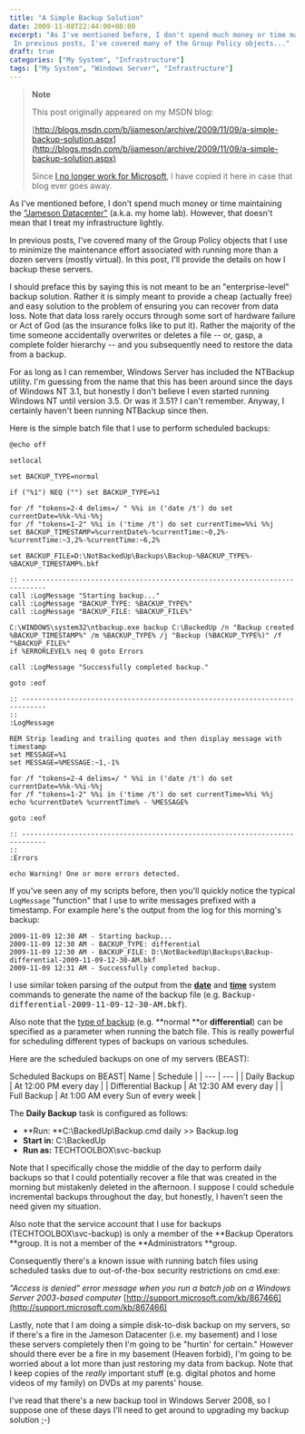 ```yaml
---
title: "A Simple Backup Solution"
date: 2009-11-08T22:44:00+08:00
excerpt: "As I've mentioned before, I don't spend much money or time maintaining the \"Jameson Datacenter\" (a.k.a. my home lab). However, that doesn't mean that I treat my infrastructure lightly. 
 In previous posts, I've covered many of the Group Policy objects..."
draft: true
categories: ["My System", "Infrastructure"]
tags: ["My System", "Windows Server", "Infrastructure"]
---
```


> **Note**
> 
> This post originally appeared on my MSDN blog:  
>   
> 
> [http://blogs.msdn.com/b/jjameson/archive/2009/11/09/a-simple-backup-solution.aspx](http://blogs.msdn.com/b/jjameson/archive/2009/11/09/a-simple-backup-solution.aspx)
> 
> Since [I no longer work for Microsoft](/blog/jjameson/archive/2011/09/02/last-day-with-microsoft.aspx), I have copied it here in case that blog ever goes away.


As I've mentioned before, I don't spend much money or time maintaining the ["Jameson Datacenter"](/blog/jjameson/archive/2009/09/14/the-jameson-datacenter.aspx) (a.k.a. my home lab). However, that doesn't mean that I treat my infrastructure lightly.

In previous posts, I've covered many of the Group Policy objects that I use to minimize the maintenance effort associated with running more than a dozen servers (mostly virtual). In this post, I'll provide the details on how I backup these servers.

I should preface this by saying this is not meant to be an "enterprise-level" backup solution. Rather it is simply meant to provide a cheap (actually free) and easy solution to the problem of ensuring you can recover from data loss. Note that data loss rarely occurs through some sort of hardware failure or Act of God (as the insurance folks like to put it). Rather the majority of the time someone accidentally overwrites or deletes a file -- or, gasp, a complete folder hierarchy -- and you subsequently need to restore the data from a backup.

For as long as I can remember, Windows Server has included the NTBackup utility. I'm guessing from the name that this has been around since the days of Windows NT 3.1, but honestly I don't believe I even started running Windows NT until version 3.5. Or was it 3.51? I can't remember. Anyway, I certainly haven't been running NTBackup since then.

Here is the simple batch file that I use to perform scheduled backups:


    @echo off
    
    setlocal
    
    set BACKUP_TYPE=normal
    
    if ("%1") NEQ ("") set BACKUP_TYPE=%1
    
    for /f "tokens=2-4 delims=/ " %%i in ('date /t') do set currentDate=%%k-%%i-%%j
    for /f "tokens=1-2" %%i in ('time /t') do set currentTime=%%i %%j
    set BACKUP_TIMESTAMP=%currentDate%-%currentTime:~0,2%-%currentTime:~3,2%-%currentTime:~6,2%
    
    set BACKUP_FILE=D:\NotBackedUp\Backups\Backup-%BACKUP_TYPE%-%BACKUP_TIMESTAMP%.bkf
    
    :: ----------------------------------------------------------------------------
    call :LogMessage "Starting backup..."
    call :LogMessage "BACKUP_TYPE: %BACKUP_TYPE%"
    call :LogMessage "BACKUP_FILE: %BACKUP_FILE%"
    
    C:\WINDOWS\system32\ntbackup.exe backup C:\BackedUp /n "Backup created %BACKUP_TIMESTAMP%" /m %BACKUP_TYPE% /j "Backup (%BACKUP_TYPE%)" /f "%BACKUP_FILE%"
    if %ERRORLEVEL% neq 0 goto Errors
    
    call :LogMessage "Successfully completed backup."
    
    goto :eof
    
    :: ----------------------------------------------------------------------------
    ::
    :LogMessage
    
    REM Strip leading and trailing quotes and then display message with timestamp
    set MESSAGE=%1
    set MESSAGE=%MESSAGE:~1,-1%
    
    for /f "tokens=2-4 delims=/ " %%i in ('date /t') do set currentDate=%%k-%%i-%%j
    for /f "tokens=1-2" %%i in ('time /t') do set currentTime=%%i %%j
    echo %currentDate% %currentTime% - %MESSAGE%
    
    goto :eof
    
    :: ----------------------------------------------------------------------------
    ::
    :Errors
    
    echo Warning! One or more errors detected.


If you've seen any of my scripts before, then you'll quickly notice the typical `LogMessage` "function" that I use to write messages prefixed with a timestamp. For example here's the output from the log for this morning's backup:


    2009-11-09 12:30 AM - Starting backup...
    2009-11-09 12:30 AM - BACKUP_TYPE: differential
    2009-11-09 12:30 AM - BACKUP_FILE: D:\NotBackedUp\Backups\Backup-differential-2009-11-09-12-30-AM.bkf
    2009-11-09 12:31 AM - Successfully completed backup.


I use similar token parsing of the output from the **[date](http://technet.microsoft.com/en-us/library/cc732776%28WS.10%29.aspx)** and [**time**](http://technet.microsoft.com/en-us/library/cc770579%28WS.10%29.aspx) system commands to generate the name of the backup file (e.g. <samp>Backup-differential-2009-11-09-12-30-AM.bkf</samp>).

Also note that the [type of backup](http://technet.microsoft.com/en-us/library/cc784306%28WS.10%29.aspx) (e.g. **normal **or **differential**) can be specified as a parameter when running the batch file. This is really powerful for scheduling different types of backups on various schedules.

Here are the scheduled backups on one of my servers (BEAST):


<caption>Scheduled Backups on BEAST</caption>| Name | Schedule |
| --- | --- |
| Daily Backup | At 12:00 PM every day |
| Differential Backup | At 12:30 AM every day |
| Full Backup | At 1:00 AM every Sun of every week |


The **Daily Backup** task is configured as follows:

- **Run: **C:\BackedUp\Backup.cmd daily &gt;&gt; Backup.log
- **Start in:** C:\BackedUp
- **Run as:** TECHTOOLBOX\svc-backup


Note that I specifically chose the middle of the day to perform daily backups so that I could potentially recover a file that was created in the morning but mistakenly deleted in the afternoon. I suppose I could schedule incremental backups throughout the day, but honestly, I haven't seen the need given my situation.

Also note that the service account that I use for backups (TECHTOOLBOX\svc-backup) is only a member of the **Backup Operators **group. It is not a member of the **Administrators **group.

Consequently there's a known issue with running batch files using scheduled tasks due to out-of-the-box security restrictions on cmd.exe:

<cite>"Access is denied" error message when you run a batch job on a Windows Server 2003-based computer</cite>
[http://support.microsoft.com/kb/867466](http://support.microsoft.com/kb/867466)


Lastly, note that I am doing a simple disk-to-disk backup on my servers, so if there's a fire in the Jameson Datacenter (i.e. my basement) and I lose these servers completely then I'm going to be "hurtin' for certain." However should there ever be a fire in my basement (Heaven forbid), I'm going to be worried about a lot more than just restoring my data from backup. Note that I keep copies of the *really* important stuff (e.g. digital photos and home videos of my family) on DVDs at my parents' house.

I've read that there's a new backup tool in Windows Server 2008, so I suppose one of these days I'll need to get around to upgrading my backup solution ;-)

